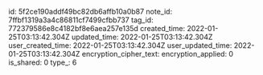 id: 5f2ce190addf49bc82db6affb10a0b87
note_id: 7ffbf1319a3a4c86811cf7499cfbb737
tag_id: 772379586e8c4182bf8e6aea257e135d
created_time: 2022-01-25T03:13:42.304Z
updated_time: 2022-01-25T03:13:42.304Z
user_created_time: 2022-01-25T03:13:42.304Z
user_updated_time: 2022-01-25T03:13:42.304Z
encryption_cipher_text: 
encryption_applied: 0
is_shared: 0
type_: 6